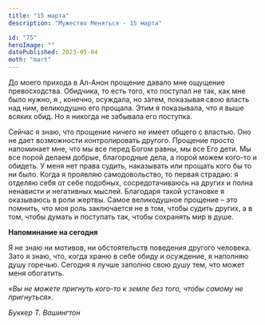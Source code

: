 ```yaml
---
title: "15 марта"
description: "Мужество Меняться - 15 марта"

id: "75"
heroImage: ""
datePublished: 2023-05-04
moth: "mart"
---
```


До моего прихода в Ал-Анон прощение давало мне ощущение превосходства.
Обидчика, то есть того, кто поступал не так, как мне было нужно, я , конечно,
осуждала, но затем, показывая свою власть над ним, великодушно его прощала.
Этим я показывала, что я выше всяких обид. Но я никогда не забывала его
поступка.

Сейчас я знаю, что прощение ничего не имеет общего с властью. Оно не дает
возможности контролировать другого. Прощение просто напоминает мне, что мы все
перед Богом равны, мы все Его дети. Мы все порой делаем добрые, благородные
дела, а порой можем кого-то и обидеть. У меня нет права судить, наказывать или
прощать кого бы то ни было. Когда я проявляю самодовольство, то первая
страдаю: я отделяю себя от себе подобных, сосредотачиваюсь на других и полна
ненависти и негативных мыслей. Благодаря такой установке я оказываюсь в роли
жертвы. Самое великодушное прощение – это помнить, что моя роль заключается не
в том, чтобы судить других, а в том, чтобы думать и поступать так, чтобы
сохранять мир в душе.

**Напоминание на сегодня**

Я не знаю ни мотивов, ни обстоятельств поведения другого человека. Зато я
знаю, что, когда храню в себе обиду и осуждение, я наполняю душу горечью.
Сегодня я лучше заполню свою душу тем, что может меня обогатить.

_«Вы не можете пригнуть кого-то к земле без того, чтобы самому не
пригнуться»._

_Буккер Т. Вашингтон_
